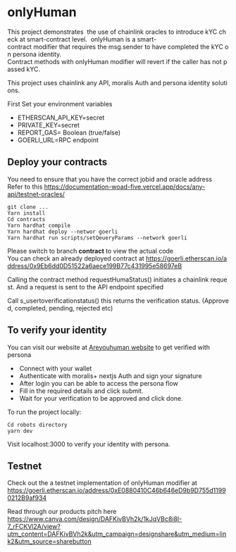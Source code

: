 # onlyHuman  
  
 This project demonstrates  the use of chainlink oracles to introduce kYC check at smart-contract level.  
 onlyHuman is a smart-contract modifier that requires the msg.sender to have completed the kYC on persona identity. 
 Contract methods with onlyHuman modifier will revert if the caller has not passed kYC. 
  
 This project uses chainlink any API, moralis Auth and persona identity solutions. 
  
 First 
 Set your environment variables 

 - ETHERSCAN_API_KEY=secret 
 - PRIVATE_KEY=secret 
 - REPORT_GAS= Boolean (true/false) 
 - GOERLI_URL=RPC endpoint  
  
 ## Deploy your contracts 
 You need to ensure that you have the correct jobid and oracle address 
 Refer to this https://documentation-woad-five.vercel.app/docs/any-api/testnet-oracles/ 
  
 ```shell 
 git clone ... 
 Yarn install 
 Cd contracts 
 Yarn hardhat compile 
 Yarn hardhat deploy --networ goerli 
 Yarn hardhat run scripts/setQeueryParams --network goerli  
 ``` 
Please switch to branch **contract** to view the actual code
 You can check an already deployed contract at https://goerli.etherscan.io/address/0x9Eb6dd0D51522a6aece199B77c431995e58697eB 
  
 Calling the contract method requestHumaStatus() initiates a chainlink request. And a request is sent to the API endpoint specified 
  
 Call s_usertoverificationstatus() this returns the verification status. (Approved, completed, pending, rejected etc) 

## To verify your identity 

You can visit our website at <a href="https://areyouhuman.netlify.app">Areyouhuman website</a> to get verified with persona

<ul>  
  <li> Connect with your wallet </li> 
  <li> Authenticate with moralis+ nextjs Auth and sign your signature </li> 
 <li> After login you can be able to access the persona flow </li>
 <li> Fill in the required details and click submit. </li>
 <li> Wait for your verification to be approved and click done.  </li>
</ul>

To run the project locally:

 ```shell 
 Cd robots directory 
 yarn dev
 ``` 
 
 Visit localhost:3000 to verify your identity with persona. 

## Testnet

Check out the a testnet implementation of onlyHuman modifier at https://goerli.etherscan.io/address/0xE0880410C46b646eD9b9D755d11990212B9af934

Read through our products pitch here https://www.canva.com/design/DAFKivBVh2k/1kJqVBc8i8I-7_rFCKVl2A/view?utm_content=DAFKivBVh2k&utm_campaign=designshare&utm_medium=link2&utm_source=sharebutton
